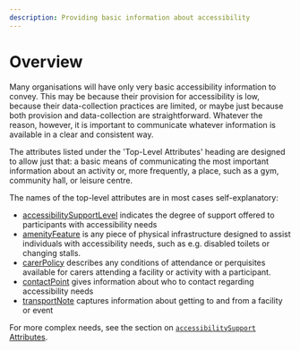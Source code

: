 ```yaml
---
description: Providing basic information about accessibility
---
```


# Overview

Many organisations will have only very basic accessibility information to convey. This may be because their provision for accessibility is low, because their data-collection practices are  limited, or maybe just because both provision and data-collection are straightforward. Whatever the reason, however, it is important to communicate whatever information is available in a clear and consistent way. 

The attributes listed under the 'Top-Level Attributes' heading are designed to allow just that: a basic means of communicating the most important information about an activity or, more frequently, a place, such as a gym, community hall, or leisure centre.

The names of the top-level attributes are in most cases self-explanatory:

* [accessibilitySupportLevel](accessibilitysupportlevel.md) indicates the degree of support offered to participants with accessibility needs
* [amenityFeature](amenityfeature.md) is any piece of physical infrastructure designed to assist individuals with accessibility needs, such as e.g. disabled toilets or changing stalls.
* [carerPolicy](carerpolicy.md) describes any conditions of attendance or perquisites available for carers attending a facility or activity with a participant.
* [contactPoint](contactpoint.md) gives information about who to contact regarding accessibility needs
* [transportNote](transportnote.md) captures information about getting to and from a facility or event

For more complex needs, see the section on [`accessibilitySupport` Attributes](../accessibility-support/overview.md).

